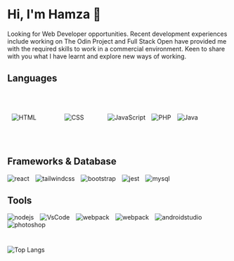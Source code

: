 <h1 align="left"> Hi, I'm Hamza 👋</h2>
<p align="left">Looking for Web Developer opportunities. Recent development experiences include working on
The Odin Project and Full Stack Open have provided me with the required skills to work in a commercial
environment. Keen to share with you what I have learnt and explore new ways of working.
</p>

<h2 align="left">Languages</h2>
<p align="left">
<img alt="HTML"  style="margin:10px;" src="https://img.shields.io/badge/HTML5-E34F26.svg?style=for-the-badge&logo=HTML5&logoColor=white" />
<img alt="CSS" style="margin:50px;" src="https://img.shields.io/badge/CSS3-1572B6.svg?style=for-the-badge&logo=CSS3&logoColor=white" />
<img alt="JavaScript" style="margin-right:10px;" src="https://img.shields.io/badge/JavaScript-F7DF1E.svg?style=for-the-badge&logo=JavaScript&logoColor=black" />
<img alt="PHP" style="margin-right:10px;" src="https://img.shields.io/badge/PHP-777BB4.svg?style=for-the-badge&logo=PHP&logoColor=white" />
<img alt="Java" style="margin-right:10px;" src="https://img.shields.io/badge/java-%23ED8B00.svg?style=for-the-badge&logo=openjdk&logoColor=white)" />  
</p>

<h2 align="left">Frameworks & Database</h2>
<p align="left">
<img alt="react" style="padding-right:10px;" src=https://img.shields.io/badge/React-61DAFB.svg?style=for-the-badge&logo=React&logoColor=black />
<img alt="tailwindcss" style="padding-right:10px;" src="https://img.shields.io/badge/Tailwind%20CSS-06B6D4.svg?style=for-the-badge&logo=Tailwind-CSS&logoColor=white" />
<img alt="bootstrap" style="padding-right:10px;" src="https://img.shields.io/badge/Bootstrap-7952B3.svg?style=for-the-badge&logo=Bootstrap&logoColor=white" />
<img alt="jest" style="padding-right:10px;" src="https://img.shields.io/badge/Jest-C21325.svg?style=for-the-badge&logo=Jest&logoColor=white" />
<img alt="mysql" style="padding-right:10px;" src="https://img.shields.io/badge/MySQL-4479A1.svg?style=for-the-badge&logo=MySQL&logoColor=white" />
</p>

<h2 align="left">Tools</h2>
<p allign="left">
<img alt="nodejs"  style="padding-right:10px;"  src="https://img.shields.io/badge/Node.js-339933.svg?style=for-the-badge&logo=nodedotjs&logoColor=white" />
<img alt="VsCode" style="padding-right:10px;" src="https://img.shields.io/badge/Visual%20Studio%20Code-007ACC.svg?style=for-the-badge&logo=Visual-Studio-Code&logoColor=white" />
<img alt="webpack" style="padding-right:10px;" src="https://img.shields.io/badge/Webpack-8DD6F9.svg?style=for-the-badge&logo=Webpack&logoColor=black" />  
<img alt="webpack" style="padding-right:10px;" src= https://img.shields.io/badge/Vite-646CFF.svg?style=for-the-badge&logo=Vite&logoColor=white /> 
<img alt="androidstudio" style="padding-right:10px;" src="https://img.shields.io/badge/Android%20Studio-3DDC84.svg?style=for-the-badge&logo=Android-Studio&logoColor=white" />
<img alt="photoshop" style="padding-right:10px;" src="https://img.shields.io/badge/Adobe%20Photoshop-31A8FF.svg?style=for-the-badge&logo=Adobe-Photoshop&logoColor=white" />
</p>

#

![Top Langs](https://github-readme-stats.vercel.app/api/top-langs/?username=h4m24-a&layout=compact)
